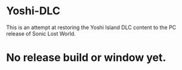 # Yoshi-DLC
This is an attempt at restoring the Yoshi Island DLC content to the PC release of Sonic Lost World.

# No release build or window yet.
